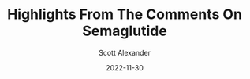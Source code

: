 ---
layout: podcast
title: "Highlights From The Comments On Semaglutide"
author: Scott Alexander
description: https://astralcodexten.substack.com/p/highlights-from-the-comments-on-semaglutide
date: 2022-11-30
length: 8177983
duration: 2044
guid: highlights-from-the-comments-on-semaglutide
---